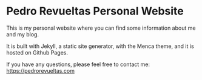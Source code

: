 # Pedro Revueltas Personal Website

This is my personal website where you can find some information about me and my blog.

It is built with Jekyll, a static site generator, with the Menca theme, and it is hosted on Github Pages.

If you have any questions, please feel free to contact me: https://pedrorevueltas.com
